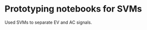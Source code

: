 Prototyping notebooks for SVMs
==============================

Used SVMs to separate EV and AC signals.
